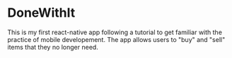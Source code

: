# DoneWithIt

This is my first react-native app following a tutorial to get familiar with the practice of mobile developement. The app allows users to "buy" and "sell" items that they no longer need. 